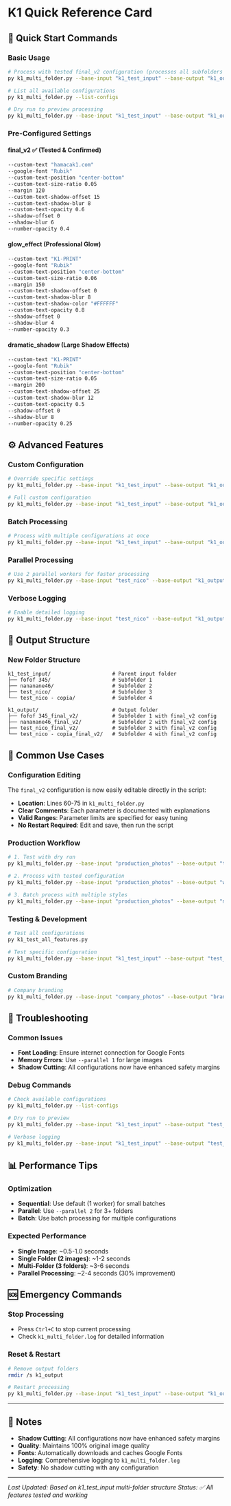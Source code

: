 # K1 Quick Reference Card

## 🚀 **Quick Start Commands**

### **Basic Usage**
```bash
# Process with tested final_v2 configuration (processes all subfolders in k1_test_input)
py k1_multi_folder.py --base-input "k1_test_input" --base-output "k1_output" --config "final_v2"

# List all available configurations
py k1_multi_folder.py --list-configs

# Dry run to preview processing
py k1_multi_folder.py --base-input "k1_test_input" --base-output "k1_output" --config "final_v2" --dry-run
```

### **Pre-Configured Settings**

#### **final_v2** ✅ (Tested & Confirmed)
```bash
--custom-text "hamacak1.com"
--google-font "Rubik"
--custom-text-position "center-bottom"
--custom-text-size-ratio 0.05
--margin 120
--custom-text-shadow-offset 15
--custom-text-shadow-blur 8
--custom-text-opacity 0.6
--shadow-offset 0
--shadow-blur 6
--number-opacity 0.4
```

#### **glow_effect** (Professional Glow)
```bash
--custom-text "K1-PRINT"
--google-font "Rubik"
--custom-text-position "center-bottom"
--custom-text-size-ratio 0.06
--margin 150
--custom-text-shadow-offset 0
--custom-text-shadow-blur 8
--custom-text-shadow-color "#FFFFFF"
--custom-text-opacity 0.8
--shadow-offset 0
--shadow-blur 4
--number-opacity 0.3
```

#### **dramatic_shadow** (Large Shadow Effects)
```bash
--custom-text "K1-PRINT"
--google-font "Rubik"
--custom-text-position "center-bottom"
--custom-text-size-ratio 0.05
--margin 200
--custom-text-shadow-offset 25
--custom-text-shadow-blur 12
--custom-text-opacity 0.5
--shadow-offset 0
--shadow-blur 8
--number-opacity 0.25
```

## ⚙️ **Advanced Features**

### **Custom Configuration**
```bash
# Override specific settings
py k1_multi_folder.py --base-input "k1_test_input" --base-output "k1_output" --config "final_v2" --custom-text "K1-CUSTOM" --custom-text-opacity 0.7

# Full custom configuration
py k1_multi_folder.py --base-input "k1_test_input" --base-output "k1_output" --config "custom" --custom-text "K1-FULL" --google-font "Rubik" --custom-text-shadow-offset 20 --custom-text-shadow-blur 10 --custom-text-opacity 0.6
```

### **Batch Processing**
```bash
# Process with multiple configurations at once
py k1_multi_folder.py --base-input "k1_test_input" --base-output "k1_output" --config "batch" --batch-configs "final_v2,glow_effect,dramatic_shadow"
```

### **Parallel Processing**
```bash
# Use 2 parallel workers for faster processing
py k1_multi_folder.py --base-input "test_nico" --base-output "k1_output" --config "final_v2" --parallel 2
```

### **Verbose Logging**
```bash
# Enable detailed logging
py k1_multi_folder.py --base-input "test_nico" --base-output "k1_output" --config "final_v2" --verbose
```

## 📁 **Output Structure**

### **New Folder Structure**
```
k1_test_input/                    # Parent input folder
├── fofof 345/                    # Subfolder 1
├── nananane46/                   # Subfolder 2
├── test_nico/                    # Subfolder 3
└── test_nico - copia/            # Subfolder 4

k1_output/                        # Output folder
├── fofof 345_final_v2/           # Subfolder 1 with final_v2 config
├── nananane46_final_v2/          # Subfolder 2 with final_v2 config
├── test_nico_final_v2/           # Subfolder 3 with final_v2 config
└── test_nico - copia_final_v2/   # Subfolder 4 with final_v2 config
```

## 🎯 **Common Use Cases**

### **Configuration Editing**
The `final_v2` configuration is now easily editable directly in the script:
- **Location**: Lines 60-75 in `k1_multi_folder.py`
- **Clear Comments**: Each parameter is documented with explanations
- **Valid Ranges**: Parameter limits are specified for easy tuning
- **No Restart Required**: Edit and save, then run the script

### **Production Workflow**
```bash
# 1. Test with dry run
py k1_multi_folder.py --base-input "production_photos" --base-output "test_output" --config "final_v2" --dry-run

# 2. Process with tested configuration
py k1_multi_folder.py --base-input "production_photos" --base-output "watermarked_photos" --config "final_v2"

# 3. Batch process with multiple styles
py k1_multi_folder.py --base-input "production_photos" --base-output "multiple_styles" --config "batch" --batch-configs "final_v2,glow_effect"
```

### **Testing & Development**
```bash
# Test all configurations
py k1_test_all_features.py

# Test specific configuration
py k1_multi_folder.py --base-input "k1_test_input" --base-output "test_output" --config "final_v2" --verbose
```

### **Custom Branding**
```bash
# Company branding
py k1_multi_folder.py --base-input "company_photos" --base-output "branded_photos" --config "custom" --custom-text "COMPANY.COM" --custom-text-color "#2E8B57" --custom-text-shadow-color "#FFFFFF"
```

## 🔧 **Troubleshooting**

### **Common Issues**
- **Font Loading**: Ensure internet connection for Google Fonts
- **Memory Errors**: Use `--parallel 1` for large images
- **Shadow Cutting**: All configurations now have enhanced safety margins

### **Debug Commands**
```bash
# Check available configurations
py k1_multi_folder.py --list-configs

# Dry run to preview
py k1_multi_folder.py --base-input "k1_test_input" --base-output "test_output" --config "final_v2" --dry-run

# Verbose logging
py k1_multi_folder.py --base-input "k1_test_input" --base-output "test_output" --config "final_v2" --verbose
```

## 📊 **Performance Tips**

### **Optimization**
- **Sequential**: Use default (1 worker) for small batches
- **Parallel**: Use `--parallel 2` for 3+ folders
- **Batch**: Use batch processing for multiple configurations

### **Expected Performance**
- **Single Image**: ~0.5-1.0 seconds
- **Single Folder (2 images)**: ~1-2 seconds
- **Multi-Folder (3 folders)**: ~3-6 seconds
- **Parallel Processing**: ~2-4 seconds (30% improvement)

## 🆘 **Emergency Commands**

### **Stop Processing**
- Press `Ctrl+C` to stop current processing
- Check `k1_multi_folder.log` for detailed information

### **Reset & Restart**
```bash
# Remove output folders
rmdir /s k1_output

# Restart processing
py k1_multi_folder.py --base-input "k1_test_input" --base-output "k1_output" --config "final_v2"
```

---

## 📝 **Notes**

- **Shadow Cutting**: All configurations now have enhanced safety margins
- **Quality**: Maintains 100% original image quality
- **Fonts**: Automatically downloads and caches Google Fonts
- **Logging**: Comprehensive logging to `k1_multi_folder.log`
- **Safety**: No shadow cutting with any configuration

---

*Last Updated: Based on k1_test_input multi-folder structure*
*Status: ✅ All features tested and working*
